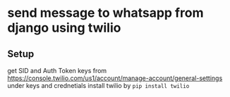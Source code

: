 # send message to whatsapp from django using twilio

## Setup
get SID and Auth Token keys from https://console.twilio.com/us1/account/manage-account/general-settings under keys and crednetials
install twilio by 
`pip install twilio`

